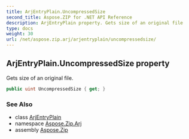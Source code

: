 ```yaml
---
title: ArjEntryPlain.UncompressedSize
second_title: Aspose.ZIP for .NET API Reference
description: ArjEntryPlain property. Gets size of an original file
type: docs
weight: 30
url: /net/aspose.zip.arj/arjentryplain/uncompressedsize/
---
```

## ArjEntryPlain.UncompressedSize property

Gets size of an original file.

```csharp
public uint UncompressedSize { get; }
```

### See Also

* class [ArjEntryPlain](../)
* namespace [Aspose.Zip.Arj](../../arjentryplain/)
* assembly [Aspose.Zip](../../../)


